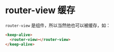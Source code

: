 # router-view 缓存
`router-view` 是组件，所以当然他也可以被缓存，如：
```html
<keep-alive>
  <router-view></router-view>
</keep-alive>
```